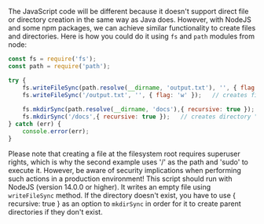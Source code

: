 The JavaScript code will be different because it doesn't support direct file or directory creation in the same way as Java does. However, with NodeJS and some npm packages, we can achieve similar functionality to create files and directories. Here is how you could do it using `fs` and `path` modules from node:

```javascript
const fs = require('fs');
const path = require('path');

try {
    fs.writeFileSync(path.resolve(__dirname, 'output.txt'), '', { flag: 'w' });  // creates file "output.txt" in current directory
    fs.writeFileSync('/output.txt', '', { flag: 'w' });   // creates file "/output.txt" in root (requires sudo)
    
    fs.mkdirSync(path.resolve(__dirname, 'docs'),{ recursive: true });  // creates directory "docs" in current directory
    fs.mkdirSync('/docs',{ recursive: true });   // creates directory "/docs" in root (requires sudo)
} catch (err) {
    console.error(err);
}
```
Please note that creating a file at the filesystem root requires superuser rights, which is why the second example uses '/' as the path and 'sudo' to execute it. However, be aware of security implications when performing such actions in a production environment! 
This script should run with NodeJS (version 14.0.0 or higher). It writes an empty file using `writeFileSync` method. If the directory doesn't exist, you have to use { recursive: true } as an option to `mkdirSync` in order for it to create parent directories if they don't exist.

